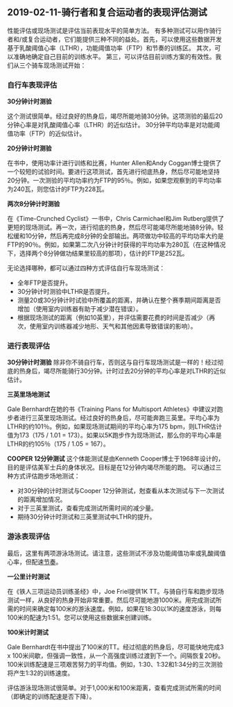 ## 2019-02-11-骑行者和复合运动者的表现评估测试

性能评估或现场测试是评估当前表现水平的简单方法。 有多种测试可以用作骑行者和/或复合运动者，它们能提供三种不同的益处。首先，可以使用这些数据开发基于乳酸阈值心率（LTHR），功能阈值功率（FTP）和节奏的训练区。 其次，可以准确地确定自己目前的训练水平。 第三，可以评估目前训练方案的有效性。我们从三个骑车现场测试开始：

### 自行车表现评估

**30分钟计时测验**

这个测试很简单。经过良好的热身后，竭尽所能地骑30分钟。这项测验的最后20分钟心率是对乳酸阈值心率（LTHR）的近似估计。 30分钟平均功率是对功能阈值功率（FTP）的近似估计。

**20分钟计时测验**

在书中，使用功率计进行训练和比赛，Hunter Allen和Andy Coggan博士提供了一个较短的试验时间。要进行这项测试，首先进行彻底热身，然后尽可能地坚持20分钟。一次测验的平均功率约为FTP的95％。例如，如果您观察到的平均功率为240瓦，则您估计的FTP为228瓦。

**两次8分钟计时测验**

在《Time-Crunched Cyclist》一书中，Chris Carmichael和Jim Rutberg提供了更短的现场测试。再一次，进行彻底的热身，然后尽可能竭尽所能地骑8分钟。轻松缓和10分钟，然后再完成8分钟的全部输出。两项做功中较高的平均功率大约是FTP的90％。例如，如果第二次八分钟计时获得的平均功率为280瓦（在这种情况下，选择两个8分钟做功结果里较高的那项），估计的FTP是252瓦。

无论选择哪种，都可以通过四种方式评估自行车现场测试：

* 全年FTP是否提升。
* 30分钟计时测验中LTHR是否提升。
* 测量20或30分钟计时试验中所覆盖的距离，并确认在整个赛季期间距离是否增加（使用室内训练器有助于减少潜在错误）。
* 根据现场测试的距离（例如10英里），并评估需要花费的时间是否减少（再次，使用室内训练器减少地形、天气和其他因素导致错误的影响）。

### 进行表现评估

**30分钟计时测验**
除非你不骑自行车，否则这与自行车现场测试是一样的！经过彻底的热身后，竭尽所能骑行30分钟。计时过去20分钟的平均心率是对LTHR的近似估计。

**三英里场地测试**

Gale Bernhardt在她的书《Training Plans for Multisport Athletes》中建议对跑步者进行三英里现场测试。经过良好的热身后，尽可能奔跑三英里。平均心率为LTHR的约101％。例如，如果现场测试期间的平均心率为175 bpm，则LTHR估计值为173（175 / 1.01 = 173）。如果以5K跑步作为现场测试，那么你的平均心率是LTHR的约105％（175 / 1.05 = 167）。

**COOPER 12分钟测试**
这个体能测试是由Kenneth Cooper博士于1968年设计的，目的是评估美军士兵的身体状况。目标是在12分钟内竭尽所能的跑。
可以通过三种方式评估跑步场地测试：
* 对30分钟的计时测试与Cooper 12分钟测试，尅查看从本次测试与下一次测试的距离增加情况。
* 对于三英里测试，查看完成测试所需时间的减少量。
* 期待30分钟计时测试和三英里测试中LTHR的提升。

### 游泳表现评估

最后，这里有两项游泳场测试。请注意，这些测试不涉及功能阈值功率或乳酸阈值心率，但配速[节奏](https://www.trainingpeaks.com/blog/how-triathletes-can-use-zones-for-swim-training/)。


**一公里计时测试**

在《铁人三项运动员训练圣经》中，Joe Friel提供1K TT。与骑自行车和跑步现场测试一样，从良好的热身开始非常重要。然后尽可能地游1000米。用完成测试所需的时间来确定每100米的游泳速度。例如，如果在18:30以1K的速度游泳，则每100米的配速为1:51。您可以使用这些数据来创建训练。

**100米计时测试**

Gale Bernhardt在书中提出了100米的TT。经过彻底的热身后，尽可能快地完成3 x 100米间歇，但强调一致性，从一个高强度训练过渡到下一个。间隔恢复20秒。100米训练配速是三项艰苦努力的平均值。例如，1:30、1:32和1:34分的三次测验将产生1:32的训练速度。

评估游泳现场测试很简单。对于1,000米和100米距离，查看完成测试所需的时间（即确定的训练配速是否下降）。
